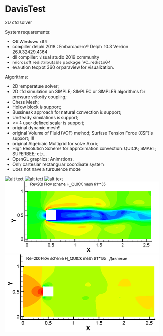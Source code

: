 # DavisTest
2D cfd solver

System requarements:
* OS Windows x64
* compiller delphi 2018 : Embarcadero® Delphi 10.3 Version 26.0.32429.4364 
* dll compiller: visual studio 2019 community
* microsoft redistributable package: VC_redist.x64
* evalution tecplot 360 or paraview for visualization.

Algorithms:
* 2D temperature solver;
* 2D cfd simulation on SIMPLE; SIMPLEC or SIMPLER algorithms for pressure velosity coupling;
* Chess Mesh; 
* Hollow block is support;
* Bussinesk approach for natural convection is support;
* Unsteady simulations is support;
* <= 4 user defined scalar is support;
* original dynamic mesh!!!
* original Volume of Fluid (VOF) method; Surfase Tension Force (CSF)is support; !!!
* original Algebraic Multigrid for solve Ax=b;
* High Resolution Scheme for approximation convection: QUICK; SMART; SUPERBEE; etc...
* OpenGL graphics; Animations.
* Only cartesian rectangular coordinate system
* Does not have a turbulence model

![alt text](https://raw.githubusercontent.com/kirill7785/DavisTest/master/picture/cavity%20Re%3D100/cavity%20Re100.bmp)
![alt text](https://raw.githubusercontent.com/kirill7785/DavisTest/master/picture/davis%20Ra1E3%20Pr0i7/Ra1E3Pr0i7.bmp)
![alt text](https://raw.githubusercontent.com/kirill7785/DavisTest/master/picture/Raley%20Benar%20Ra1E4%20Pr0i7/Raley%20Benar%20Ra%3D1E4.bmp)
![alt text]( https://github.com/kirill7785/DavisTest/blob/master/picture/cylinder%20Re%3D200/Speed%20обтекание%20квадрата.png)
![alt text]( https://github.com/kirill7785/DavisTest/blob/master/picture/cylinder%20Re%3D200/Pressure%20обтекание%20квадрата.png)
